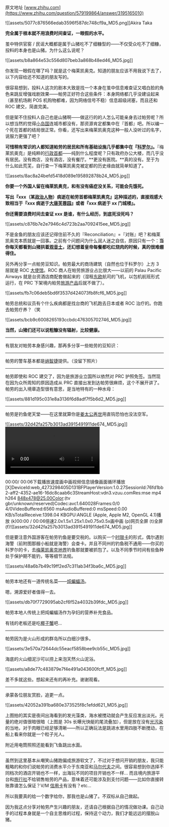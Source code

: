 原文地址 [www.zhihu.com](https://www.zhihu.com/question/579199864/answer/3195165010) 

![[assets/5077c876566edab3596f587dc748cf9a_MD5.png]]Akira Taka

**完全属于根本就不用浪费时间查证，一眼假的水平。**

茧中特供官窑 / 民谣大概都是属于山猪吃不了细糠型的——不仅受众吃不了细糠，投料的本身也是山猪。为什么这么说呢？

![[assets/b8a864e53c556d807beb3a868b48ed46_MD5.jpg]]

你发现一眼假在哪了吗？就是这个梅莱凯奥克。知道的朋友应该不用我说下去了，以下内容给还不知道的朋友写的。

很容易想到，投料人这次的剧本大致是找一个本身在茧中信息难查证又唱白脸的角色来跳反增强戏剧效果——帕劳正好符合这些条件：本身网络都几乎没建设起来（甚至机场刷 POS 机购物都难，因为网络信号不稳）信息超级闭塞，而且还和 ROC 建交，简直完美。

但是架不住投料人自己也是山猪啊——做这行的的人怎么可能亲身去过帕劳呢？所以想当然的觉得[小岛国](https://www.zhihu.com/search?q=%E5%B0%8F%E5%B2%9B%E5%9B%BD&search_source=Entity&hybrid_search_source=Entity&hybrid_search_extra=%7B%22sourceType%22%3A%22answer%22%2C%22sourceId%22%3A3195165010%7D)连城市都没有，那资源肯定都集中在『首都』吧。所以编一个死在首都的结局很正常。你看，还写出来梅莱凯奥克这种一般人没听过的名字，说服力更强了吧？

**可惜稍有常识的人都知道帕劳的居民和所有基础设施几乎都集中在『[科罗尔](https://www.zhihu.com/search?q=%E7%A7%91%E7%BD%97%E5%B0%94&search_source=Entity&hybrid_search_source=Entity&hybrid_search_extra=%7B%22sourceType%22%3A%22answer%22%2C%22sourceId%22%3A3195165010%7D)』。**『梅莱凯奥克』是纯粹的[行政首都](https://www.zhihu.com/search?q=%E8%A1%8C%E6%94%BF%E9%A6%96%E9%83%BD&search_source=Entity&hybrid_search_source=Entity&hybrid_search_extra=%7B%22sourceType%22%3A%22answer%22%2C%22sourceId%22%3A3195165010%7D)——纯到什么程度呢？只有政府办公大楼，而几乎没有居民。没有商店，没有酒店，没有餐厅。**更没有医院。**真的没有。至于为什么如此荒芜，自行查一下梅莱凯奥克被定都的历史缘由就简单知道了。

![[assets/8ac8a24befd5418d089e195892878b24_MD5.jpg]]

**你要一个外国人留在梅莱凯奥克，和有没有癌症没关系，可能会先饿死。**

**写出『xxx（某[政治人物](https://www.zhihu.com/search?q=%E6%94%BF%E6%B2%BB%E4%BA%BA%E7%89%A9&search_source=Entity&hybrid_search_source=Entity&hybrid_search_extra=%7B%22sourceType%22%3A%22answer%22%2C%22sourceId%22%3A3195165010%7D)）病逝在帕劳首都梅莱凯奥克』这种描述的，直接观感大致相当于『xxx 病逝于[大唐芙蓉园](https://www.zhihu.com/search?q=%E5%A4%A7%E5%94%90%E8%8A%99%E8%93%89%E5%9B%AD&search_source=Entity&hybrid_search_source=Entity&hybrid_search_extra=%7B%22sourceType%22%3A%22answer%22%2C%22sourceId%22%3A3195165010%7D)』或者『xxx 病逝于 xx 门城楼』。**

**你还需要浪费时间去查证 xxx 是谁，有什么经历，到底死没死吗？**

![[assets/c876b7e2e7946c4d723b2aa7092415ee_MD5.jpg]]

不是金鱼的朋友应该还记得住前不久的『Reconciliation』=『对账』吧？和梅莱凯奥克本质就是一回事。之前有个问题问为什么润人迷之自信，原因只有一个：**当你每天都看到山猪拱着[观音土](https://www.zhihu.com/search?q=%E8%A7%82%E9%9F%B3%E5%9C%9F&search_source=Entity&hybrid_search_source=Entity&hybrid_search_extra=%7B%22sourceType%22%3A%22answer%22%2C%22sourceId%22%3A3195165010%7D)，还幻想着皇帝每餐都吃红烧肉的时候，真的很难绷得住。**

另外再分享一点帕劳豆知识。帕劳最大的商场建筑（自然也位于科罗尔）上方 3 层就是 ROC [大使馆](https://www.zhihu.com/search?q=%E5%A4%A7%E4%BD%BF%E9%A6%86&search_source=Entity&hybrid_search_source=Entity&hybrid_search_extra=%7B%22sourceType%22%3A%22answer%22%2C%22sourceId%22%3A3195165010%7D)。ROC 商人在帕劳旅游业占比很大——以前的 Palau Pacific Airways 就是台资酒店商配套做起来的（湿租[东欧](https://www.zhihu.com/search?q=%E4%B8%9C%E6%AC%A7&search_source=Entity&hybrid_search_source=Entity&hybrid_search_extra=%7B%22sourceType%22%3A%22answer%22%2C%22sourceId%22%3A3195165010%7D)航司的飞机，以包机航班形式运行，在 PRC 下架境内帕劳[旅游产品](https://www.zhihu.com/search?q=%E6%97%85%E6%B8%B8%E4%BA%A7%E5%93%81&search_source=Entity&hybrid_search_source=Entity&hybrid_search_extra=%7B%22sourceType%22%3A%22answer%22%2C%22sourceId%22%3A3195165010%7D)后就不做了）。

![[assets/fb7c06deb5bd6f3537d424073fb8fcf6_MD5.jpg]]

帕劳总统和议员有个什么疾病都是找台商的飞机跑去日本或者 ROC 治疗的。你跑去帕劳疗养？（笑

![[assets/bcb9c6008265193ccbdc476305702746_MD5.jpg]]

**当然，山猪们还可以说粗糠没有辐射，比较健康。**

* * *

有朋友对帕劳本身感兴趣，那再多分享一些帕劳的豆知识：

* * *

帕劳的警车基本都是[纳智捷](https://www.zhihu.com/search?q=%E7%BA%B3%E6%99%BA%E6%8D%B7&search_source=Entity&hybrid_search_source=Entity&hybrid_search_extra=%7B%22sourceType%22%3A%22answer%22%2C%22sourceId%22%3A3195165010%7D)提供。（没留下照片）

* * *

帕劳即使和 ROC 建交了，因为是旅游业立国所以依然对 PRC 护照免签。当然现在因为众所周知的原因造成从 PRC 直接出发到达帕劳很麻烦，这个不展开讲了。帕劳的出入境章造型很有意思，是当地特有的一种水母：

![[assets/881d195c031e8a3136f6d8adf7f5b6d2_MD5.jpg]]

* * *

帕劳是钓鱼佬天堂——在这里就算你是[姜太公再世](https://www.zhihu.com/search?q=%E5%A7%9C%E5%A4%AA%E5%85%AC%E5%86%8D%E4%B8%96&search_source=Entity&hybrid_search_source=Entity&hybrid_search_extra=%7B%22sourceType%22%3A%22answer%22%2C%22sourceId%22%3A3195165010%7D)用直钩恐怕也没法空军。

![[assets/32d42fa257b3013ad3915491911de674_MD5.jpg]]<video src="blob:https://www.zhihu.com/395c6501-7d83-4751-909d-0723f65611f6" control></video>

00:00/ 00:06下载播放速度画中画视频信息镜像画面循环播放[X]DeviceId:web_4273298405D131BFPlayerVersion:1.0.27SessionId:76fd1bb2-aff2-4352-ae16-16dc8caab6c3StreamHost:vdn3.vzuu.comRes:mse mp4 h264 848x478@25.00Color:(tv gbr/unknown/reserved)Codec:avc1.640028Frames:0/0 4/0VideoBuffered:6560 msAudioBuffered:0 msSpeed:0.00 KB/sTotalReceive:1398.04 KBGPU:ANGLE (Apple, Apple M2, OpenGL 4.1)播放 (k)00:00 / 00:06倍速2.0x1.5x1.25x1.0x0.75x0.5x画中画 (p)网页全屏 (t)全屏 (f)![[assets/32d42fa257b3013ad3915491911de674_MD5.jpg]]

但是要注意外国游客在帕劳钓鱼是要交税的。以购买一个[时限卡](https://www.zhihu.com/search?q=%E6%97%B6%E9%99%90%E5%8D%A1&search_source=Entity&hybrid_search_source=Entity&hybrid_search_extra=%7B%22sourceType%22%3A%22answer%22%2C%22sourceId%22%3A3195165010%7D)的形式，偶尔遇到海警（前附图那艘小船就是海警）会查卡。并且不同州的钓鱼税不通用——你买的科罗尔的卡，去[梅莱凯奥克地界](https://www.zhihu.com/search?q=%E6%A2%85%E8%8E%B1%E5%87%AF%E5%A5%A5%E5%85%8B%E5%9C%B0%E7%95%8C&search_source=Entity&hybrid_search_source=Entity&hybrid_search_extra=%7B%22sourceType%22%3A%22answer%22%2C%22sourceId%22%3A3195165010%7D)钓鱼那就要被抓包了。以及不同季节时间有些鱼种处于保护期不能钓，等等细节法规。

![[assets/48a6b7b49c19ff2ed7c311ab34f3ba6c_MD5.jpg]]

* * *

帕劳本地还有一道传统名菜——[炖蝙蝠汤](https://www.zhihu.com/search?q=%E7%82%96%E8%9D%99%E8%9D%A0%E6%B1%A4&search_source=Entity&hybrid_search_source=Entity&hybrid_search_extra=%7B%22sourceType%22%3A%22answer%22%2C%22sourceId%22%3A3195165010%7D)。

嗯，溯源爱好者值得一去。

![[assets/db70f7729095ab2cf6f52a4032b39fdc_MD5.jpg]]

帕劳本地人传统上把炖蝙蝠汤作为孕妇的营养补充食品。

有钱的老板还是吃[椰子蟹](https://www.zhihu.com/search?q=%E6%A4%B0%E5%AD%90%E8%9F%B9&search_source=Entity&hybrid_search_source=Entity&hybrid_search_extra=%7B%22sourceType%22%3A%22answer%22%2C%22sourceId%22%3A3195165010%7D)吧...

* * *

帕劳因为是火山形成的群岛所以白细沙很多。

![[assets/3e570a72644dc55eacf5858bee9cb55c_MD5.jpg]]

海底的火山细泥沙可以捞上来泡天然火山泥浴。

![[assets/a8de77c483879e7f4e491a043600fcff_MD5.jpg]]

差不多就这些。想起来还有的再补充。谢谢观看。

* * *

承蒙各位朋友赏脸，追更一点。

![[assets/42052a391ba680e373525f8c1efdd621_MD5.jpg]]

上图拍的其实是夜间出海看到的发光藻类，海水被搅动就会产生反应发出淡光。光量的绝对值很暗很暗（上图是 30s 长曝光快艇的尾流叠加），但是放在没有[光污染](https://www.zhihu.com/search?q=%E5%85%89%E6%B1%A1%E6%9F%93&search_source=Entity&hybrid_search_source=Entity&hybrid_search_extra=%7B%22sourceType%22%3A%22answer%22%2C%22sourceId%22%3A3195165010%7D)的当地，对于肉眼已经足够清晰——所以正确玩法是跳进水里用四肢不断搅动，在船上看来你就是一个粒子光人。

附近用电筒照照还能看到飞鱼跳出水面。

* * *

虽然到这里基本从嘲笑山猪跑偏成旅游软文了，不过对于想问开销的朋友，我只能粗略的和你们说帕劳的消费水平介于东南亚和[马尔代夫](https://www.zhihu.com/search?q=%E9%A9%AC%E5%B0%94%E4%BB%A3%E5%A4%AB&search_source=Entity&hybrid_search_source=Entity&hybrid_search_extra=%7B%22sourceType%22%3A%22answer%22%2C%22sourceId%22%3A3195165010%7D)之间。很容易想到你选择不同档次的酒店开销也不一样，出海玩不同的项目开销也不一样... 而且境内旅游平台和[旅行社](https://www.zhihu.com/search?q=%E6%97%85%E8%A1%8C%E7%A4%BE&search_source=Entity&hybrid_search_source=Entity&hybrid_search_extra=%7B%22sourceType%22%3A%22answer%22%2C%22sourceId%22%3A3195165010%7D)不给销售帕劳的产品，意味着还可能涉及到支付问题——比如你直接转账靠谱怎么保证？V/M [信用卡](https://www.zhihu.com/search?q=%E4%BF%A1%E7%94%A8%E5%8D%A1&search_source=Entity&hybrid_search_source=Entity&hybrid_search_extra=%7B%22sourceType%22%3A%22answer%22%2C%22sourceId%22%3A3195165010%7D)有没有？etc...

所以我要真的给一个数字给你，那我也是山猪了。不双标从自己做起。

因为我这点分享对帕劳产生兴趣的朋友，还请自己根据自己的情况做功课。自己动手的过程本身就是一个自主思维的过程，保持这个动力，我们才能远远的摆脱山猪。


